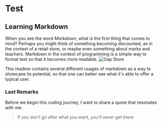 # Test

## Learning Markdown
When you see the word *Markdown*, what is the first thing that comes to mind? Perhaps you might think of something becoming discounted, as in the context of a retail store, or maybe even something about marks and teachers. Markdown in the context of programming is a simple way to format text so that it becomes more readable.
![Gap Store](https://ichef.bbci.co.uk/news/660/cpsprodpb/47A8/production/_105844381_gap2.jpg)

This readme contains several different usages of markdown as a way to showcase its potential, so that one can better see what it's able to offer a typical user.
### Last Remarks
Before we begin this coding journey, I want to share a quote that resonates with me:

>If you don't go after what you want, you'll never get there
